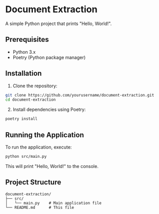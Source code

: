 # Document Extraction

A simple Python project that prints "Hello, World!".

## Prerequisites

- Python 3.x
- Poetry (Python package manager)

## Installation

1. Clone the repository:
```bash
git clone https://github.com/yourusername/document-extraction.git
cd document-extraction
```

2. Install dependencies using Poetry:
```bash
poetry install
```

## Running the Application

To run the application, execute:

```bash
python src/main.py
```

This will print "Hello, World!" to the console.

## Project Structure

```
document-extraction/
├── src/
│   └── main.py    # Main application file
└── README.md      # This file
```
